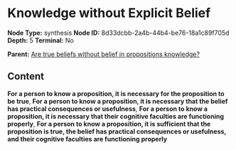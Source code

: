 # Knowledge without Explicit Belief

**Node Type:** synthesis
**Node ID:** 8d33dcbb-2a4b-44b4-be76-18a1c89f705d
**Depth:** 5
**Terminal:** No

**Parent:** [Are true beliefs without belief in propositions knowledge?](are-true-beliefs-without-belief-in-propositions-knowledge-antithesis-00112b43-7fc9-4c49-ba3a-e9851c8fad28.md)

## Content

**For a person to know a proposition, it is necessary for the proposition to be true**, **For a person to know a proposition, it is necessary that the belief has practical consequences or usefulness**, **For a person to know a proposition, it is necessary that their cognitive faculties are functioning properly**, **For a person to know a proposition, it is sufficient that the proposition is true, the belief has practical consequences or usefulness, and their cognitive faculties are functioning properly**
